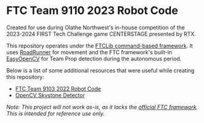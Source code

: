 # FTC Team 9110 2023 Robot Code

Created for use during Olathe Northwest's in-house competition of the 2023-2024 FIRST Tech Challenge game CENTERSTAGE presented by RTX.

This repository operates under the [FTCLib command-based framework](https://docs.ftclib.org/ftclib/v/v2.0.0/). It uses [RoadRunner](https://learnroadrunner.com/) for movement and the FTC framework's built-in [EasyOpenCV](https://github.com/OpenFTC/EasyOpenCV) for Team Prop detection during the autonomous period.

Below is a list of some additional resources that were useful while creating this repository:
* [FTC Team 9103 2022 Robot Code](https://github.com/uhs3939/SkyStone/blob/master/TeamCode/src/main/java/org/firstinspires/ftc/teamcode/opencvSkystoneDetector.java)
* [OpenCV Skystone Detector](https://github.com/uhs3939/SkyStone/blob/master/TeamCode/src/main/java/org/firstinspires/ftc/teamcode/opencvSkystoneDetector.java)

*Note: This project will not work as-is, as it lacks the [official FTC framework](https://github.com/FIRST-Tech-Challenge/FtcRobotController). This is intended for reference use only.*
